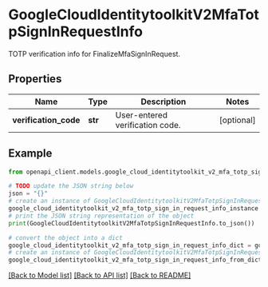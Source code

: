 # GoogleCloudIdentitytoolkitV2MfaTotpSignInRequestInfo

TOTP verification info for FinalizeMfaSignInRequest.

## Properties

Name | Type | Description | Notes
------------ | ------------- | ------------- | -------------
**verification_code** | **str** | User-entered verification code. | [optional] 

## Example

```python
from openapi_client.models.google_cloud_identitytoolkit_v2_mfa_totp_sign_in_request_info import GoogleCloudIdentitytoolkitV2MfaTotpSignInRequestInfo

# TODO update the JSON string below
json = "{}"
# create an instance of GoogleCloudIdentitytoolkitV2MfaTotpSignInRequestInfo from a JSON string
google_cloud_identitytoolkit_v2_mfa_totp_sign_in_request_info_instance = GoogleCloudIdentitytoolkitV2MfaTotpSignInRequestInfo.from_json(json)
# print the JSON string representation of the object
print(GoogleCloudIdentitytoolkitV2MfaTotpSignInRequestInfo.to_json())

# convert the object into a dict
google_cloud_identitytoolkit_v2_mfa_totp_sign_in_request_info_dict = google_cloud_identitytoolkit_v2_mfa_totp_sign_in_request_info_instance.to_dict()
# create an instance of GoogleCloudIdentitytoolkitV2MfaTotpSignInRequestInfo from a dict
google_cloud_identitytoolkit_v2_mfa_totp_sign_in_request_info_from_dict = GoogleCloudIdentitytoolkitV2MfaTotpSignInRequestInfo.from_dict(google_cloud_identitytoolkit_v2_mfa_totp_sign_in_request_info_dict)
```
[[Back to Model list]](../README.md#documentation-for-models) [[Back to API list]](../README.md#documentation-for-api-endpoints) [[Back to README]](../README.md)


